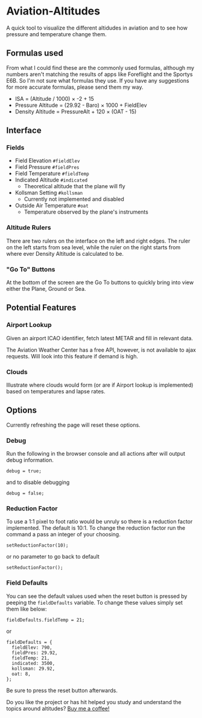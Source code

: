 # Aviation-Altitudes

A quick tool to visualize the different altidudes in aviation and to see how pressure and temperature change them.

## Formulas used

From what I could find these are the commonly used formulas, although my numbers aren't matching the results of apps like Foreflight and the Sportys E6B. So I'm not sure what formulas they use. If you have any suggestions for more accurate formulas, please send them my way.

- ISA = (Altitude / 1000) &times; -2 + 15
- Pressure Altitude = (29.92 - Baro) &times; 1000 + FieldElev
- Density Altitude = PressureAlt + 120 &times; (OAT - 15)

## Interface

### Fields

- Field Elevation `#fieldElev`
- Field Pressure `#fieldPres`
- Field Temperature `#fieldTemp`
- Indicated Altitude `#indicated`
  - Theoretical altitude that the plane will fly
- Kollsman Setting `#kollsman`
  - Currently not implemented and disabled
- Outside Air Temperature `#oat`
  - Temperature observed by the plane's instruments

### Altitude Rulers

There are two rulers on the interface on the left and right edges. The ruler on the left starts from sea level, while the ruler on the right starts from where ever Density Altitude is calculated to be.

### "Go To" Buttons

At the bottom of the screen are the Go To buttons to quickly bring into view either the Plane, Ground or Sea.

## Potential Features

### Airport Lookup

Given an airport ICAO identifier, fetch latest METAR and fill in relevant data.

The Aviation Weather Center has a free API, however, is not available to ajax requests. Will look into this feature if demand is high.

### Clouds

Illustrate where clouds would form (or are if Airport lookup is implemented) based on temperatures and lapse rates.

## Options

Currently refreshing the page will reset these options.

### Debug

Run the following in the browser console and all actions after will output debug information.

```
debug = true;
```

and to disable debugging

```
debug = false;
```

### Reduction Factor

To use a 1:1 pixel to foot ratio would be unruly so there is a reduction factor implemented. The default is 10:1. To change the reduction factor run the command a pass an integer of your choosing.

```
setReductionFactor(10);
```

or no parameter to go back to default

```
setReductionFactor();
```

### Field Defaults

You can see the default values used when the reset button is pressed by peeping the `fieldDefaults` variable.
To change these values simply set them like below:

```
fieldDefaults.fieldTemp = 21;
```

or

```
fieldDefaults = {
  fieldElev: 790,
  fieldPres: 29.92,
  fieldTemp: 21,
  indicated: 3500,
  kollsman: 29.92,
  oat: 8,
};
```

Be sure to press the reset button afterwards.

Do you like the project or has hit helped you study and understand the topics around altitudes? [Buy me a coffee!](https://paypal.me/sherlock656)
